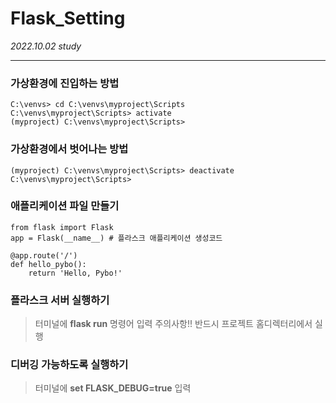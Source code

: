 # Flask_Setting
_2022.10.02 study_  
***
### 가상환경에 진입하는 방법
```commandline
C:\venvs> cd C:\venvs\myproject\Scripts
C:\venvs\myproject\Scripts> activate
(myproject) C:\venvs\myproject\Scripts>
```
### 가상환경에서 벗어나는 방법
```commandline
(myproject) C:\venvs\myproject\Scripts> deactivate
C:\venvs\myproject\Scripts>
```
### 애플리케이션 파일 만들기
```commandline
from flask import Flask
app = Flask(__name__) # 플라스크 애플리케이션 생성코드

@app.route('/')
def hello_pybo():
    return 'Hello, Pybo!'
```

### 플라스크 서버 실행하기
> 터미널에 __flask run__ 명령어 입력
> 주의사항!! 반드시 프로젝트 홈디렉터리에서 실행


### 디버깅 가능하도록 실행하기
> 터미널에 __set FLASK_DEBUG=true__ 입력
